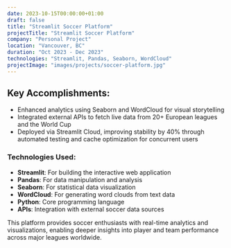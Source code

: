 ```yaml
---
date: 2023-10-15T00:00:00+01:00
draft: false
title: "Streamlit Soccer Platform"
projectTitle: "Streamlit Soccer Platform"
company: "Personal Project"
location: "Vancouver, BC"
duration: "Oct 2023 - Dec 2023"
technologies: "Streamlit, Pandas, Seaborn, WordCloud"
projectImage: "images/projects/soccer-platform.jpg"
---
```

## Key Accomplishments:

- Enhanced analytics using Seaborn and WordCloud for visual storytelling
- Integrated external APIs to fetch live data from 20+ European leagues and the World Cup
- Deployed via Streamlit Cloud, improving stability by 40% through automated testing and cache optimization for concurrent users

### Technologies Used:
- **Streamlit**: For building the interactive web application
- **Pandas**: For data manipulation and analysis
- **Seaborn**: For statistical data visualization
- **WordCloud**: For generating word clouds from text data
- **Python**: Core programming language
- **APIs**: Integration with external soccer data sources

This platform provides soccer enthusiasts with real-time analytics and visualizations, enabling deeper insights into player and team performance across major leagues worldwide. 